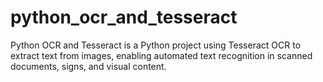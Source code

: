 # python_ocr_and_tesseract
 Python OCR and Tesseract is a Python project using Tesseract OCR to extract text from images, enabling automated text recognition in scanned documents, signs, and visual content.
